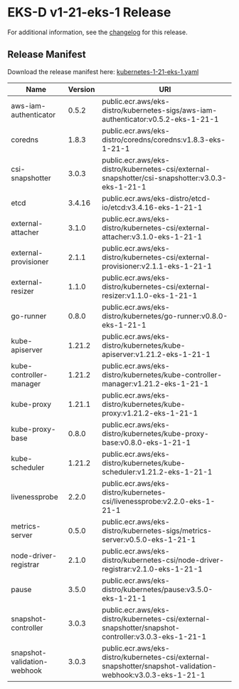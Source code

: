 # EKS-D v1-21-eks-1 Release

For additional information, see the [changelog](CHANGELOG-v1-21-eks-1.md) for this release.

## Release Manifest
Download the release manifest here: [kubernetes-1-21-eks-1.yaml](https://distro.eks.amazonaws.com/kubernetes-1-21/kubernetes-1-21-eks-1.yaml)

| Name | Version | URI |
|------|---------|-----|
| aws-iam-authenticator | 0.5.2 | public.ecr.aws/eks-distro/kubernetes-sigs/aws-iam-authenticator:v0.5.2-eks-1-21-1 |
| coredns | 1.8.3 | public.ecr.aws/eks-distro/coredns/coredns:v1.8.3-eks-1-21-1 |
| csi-snapshotter | 3.0.3 | public.ecr.aws/eks-distro/kubernetes-csi/external-snapshotter/csi-snapshotter:v3.0.3-eks-1-21-1 |
| etcd | 3.4.16 | public.ecr.aws/eks-distro/etcd-io/etcd:v3.4.16-eks-1-21-1 |
| external-attacher | 3.1.0 | public.ecr.aws/eks-distro/kubernetes-csi/external-attacher:v3.1.0-eks-1-21-1 |
| external-provisioner | 2.1.1 | public.ecr.aws/eks-distro/kubernetes-csi/external-provisioner:v2.1.1-eks-1-21-1 |
| external-resizer | 1.1.0 | public.ecr.aws/eks-distro/kubernetes-csi/external-resizer:v1.1.0-eks-1-21-1 |
| go-runner | 0.8.0 | public.ecr.aws/eks-distro/kubernetes/go-runner:v0.8.0-eks-1-21-1 |
| kube-apiserver | 1.21.2 | public.ecr.aws/eks-distro/kubernetes/kube-apiserver:v1.21.2-eks-1-21-1 |
| kube-controller-manager | 1.21.2 | public.ecr.aws/eks-distro/kubernetes/kube-controller-manager:v1.21.2-eks-1-21-1 |
| kube-proxy | 1.21.1 | public.ecr.aws/eks-distro/kubernetes/kube-proxy:v1.21.2-eks-1-21-1 |
| kube-proxy-base | 0.8.0 | public.ecr.aws/eks-distro/kubernetes/kube-proxy-base:v0.8.0-eks-1-21-1 |
| kube-scheduler | 1.21.2 | public.ecr.aws/eks-distro/kubernetes/kube-scheduler:v1.21.2-eks-1-21-1 |
| livenessprobe | 2.2.0 | public.ecr.aws/eks-distro/kubernetes-csi/livenessprobe:v2.2.0-eks-1-21-1 |
| metrics-server | 0.5.0 | public.ecr.aws/eks-distro/kubernetes-sigs/metrics-server:v0.5.0-eks-1-21-1 |
| node-driver-registrar | 2.1.0 | public.ecr.aws/eks-distro/kubernetes-csi/node-driver-registrar:v2.1.0-eks-1-21-1 |
| pause | 3.5.0 | public.ecr.aws/eks-distro/kubernetes/pause:v3.5.0-eks-1-21-1 |
| snapshot-controller | 3.0.3 | public.ecr.aws/eks-distro/kubernetes-csi/external-snapshotter/snapshot-controller:v3.0.3-eks-1-21-1 |
| snapshot-validation-webhook | 3.0.3 | public.ecr.aws/eks-distro/kubernetes-csi/external-snapshotter/snapshot-validation-webhook:v3.0.3-eks-1-21-1 |

